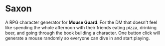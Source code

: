 Saxon
=====

A RPG character generator for __Mouse Guard__. For the DM that doesn't feel like spending the whole afternoon with their friends eating pizza, drinking beer, and going through the book building a character. One button click will generate a mouse randomly so everyone can dive in and start playing.

